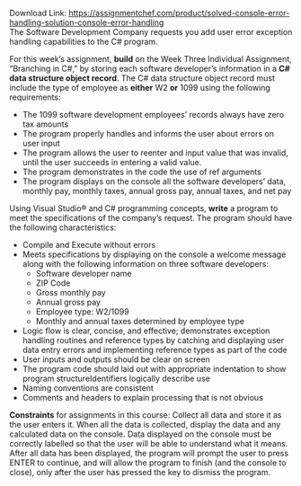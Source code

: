 Download Link: https://assignmentchef.com/product/solved-console-error-handling-solution-console-error-handling
<br>
The Software Development Company requests you add user error exception handling capabilities to the C# program.

For this week’s assignment, <strong>build</strong> on the Week Three Individual Assignment, “Branching in C#,” by  storing each  software developer’s information in a <strong>C# data structure object record</strong>. The C# data structure object record must include the type of employee as <strong>either</strong> W2 <strong>or</strong> 1099 using the following requirements:

<ul>

 <li>The 1099 software development employees’ records always have zero tax amounts</li>

 <li>The program properly handles and informs the user about errors on user input</li>

 <li>The program allows the user to reenter and input value that was invalid, until the user succeeds in entering a valid value.</li>

 <li>The program demonstrates in the code the use of ref arguments</li>

 <li>The program displays on the console all the software developers’ data, monthly pay, monthly taxes, annual gross pay, annual taxes, and net pay</li>

</ul>

Using Visual Studio® and C# programming concepts, <strong>write</strong> a program to meet the specifications of the company’s request. The program should have the following characteristics:

<ul>

 <li>Compile and Execute without errors</li>

 <li>Meets specifications by displaying on the console a welcome message along with the following information on three software developers:

  <ul>

   <li>Software developer name</li>

   <li>ZIP Code</li>

   <li>Gross monthly pay</li>

   <li>Annual gross pay</li>

   <li>Employee type: W2/1099</li>

   <li>Monthly and annual taxes determined by employee type</li>

  </ul></li>

 <li>Logic flow is clear, concise, and effective; demonstrates exception handling routines and reference types by catching and displaying user data entry errors and implementing reference types as part of the code</li>

 <li>User inputs and outputs should be clear on screen</li>

 <li>The program code should laid out with appropriate indentation to show program structureIdentifiers logically describe use</li>

 <li>Naming conventions are consistent</li>

 <li>Comments and headers to explain processing that is not obvious</li>

</ul>

<strong>Constraints</strong> for assignments in this course: Collect all data and store it as the user enters it. When all the data is collected, display the data and any calculated data on the console. Data displayed on the console must be correctly labelled so that the user will be able to understand what it means. After all data has been displayed, the program will prompt the user to press ENTER to continue, and will allow the program to finish (and the console to close), only after the user has pressed the key to dismiss the program.